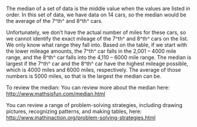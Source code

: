 The median of a set of data is the middle value when the
values are listed in order. In this set of data, we have data on 14
cars, so the median would be the average of the 7^th^ and 8^th^ cars.

Unfortunately, we don’t have the actual number of miles for these cars,
so we cannot identify the exact mileage of the 7^th^ and 8^th^ cars on
the list. We only know what range they fall into. Based on the table, if
we start with the lower mileage amounts, the 7^th^ car falls in the
2,001 – 4000 mile range, and the 8^th^ car falls into the 4,110 – 6000
mile range. The median is largest if the 7^th^ car and the 8^th^ car
have the highest mileage possible, which is 4000 miles and 6000 miles,
respectively. The average of those numbers is 5000 miles, so that is the
largest the median can be.

To review the median: You can review more about the median here:
<http://www.mathsisfun.com/median.html>

You can review a range of problem-solving strategies, including drawing
pictures, recognizing patterns, and making tables, here:
<http://www.mathinaction.org/problem-solving-strategies.html>
